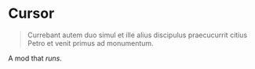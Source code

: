 # Cursor
> Currebant autem duo simul et ille alius discipulus praecucurrit citius Petro et venit primus ad monumentum.

A mod that _runs_.
